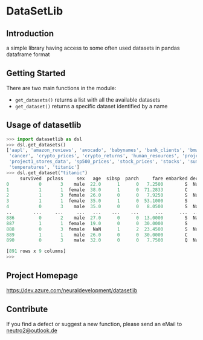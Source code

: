 # DataSetLib

## Introduction

a simple library having access to some often used datasets in pandas dataframe format

## Getting Started

There are two main functions in the module:

- `get_datasets()` returns a list with all the available datasets
- `get_dataset()` returns a specific dataset identified by a name

## Usage of datasetlib

```python
>>> import datasetlib as dsl
>>> dsl.get_datasets()
['aapl', 'amazon_reviews', 'avocado', 'babynames', 'bank_clients', 'bmw', 'canada_population', 
 'cancer', 'crypto_prices', 'crypto_returns', 'human_resources', 'project1_sales_data', 
 'project1_stores_data', 'sp500_prices', 'stock_prices', 'stocks', 'summergames', 
 'temperatures', 'titanic']
>>> dsl.get_dataset("titanic")
     survived  pclass     sex   age  sibsp  parch     fare embarked deck
0           0       3    male  22.0      1      0   7.2500        S  NaN
1           1       1  female  38.0      1      0  71.2833        C    C
2           1       3  female  26.0      0      0   7.9250        S  NaN
3           1       1  female  35.0      1      0  53.1000        S    C
4           0       3    male  35.0      0      0   8.0500        S  NaN
..        ...     ...     ...   ...    ...    ...      ...      ...  ...
886         0       2    male  27.0      0      0  13.0000        S  NaN
887         1       1  female  19.0      0      0  30.0000        S    B
888         0       3  female   NaN      1      2  23.4500        S  NaN
889         1       1    male  26.0      0      0  30.0000        C    C
890         0       3    male  32.0      0      0   7.7500        Q  NaN

[891 rows x 9 columns]
>>> 

```

## Project Homepage

<https://dev.azure.com/neuraldevelopment/datasetlib>

## Contribute

If you find a defect or suggest a new function, please send an eMail to <neutro2@outlook.de>
